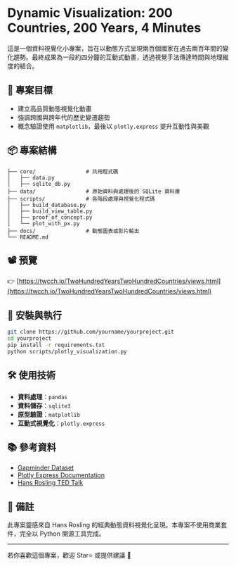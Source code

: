 # Dynamic Visualization: 200 Countries, 200 Years, 4 Minutes

這是一個資料視覺化小專案，旨在以動態方式呈現兩百個國家在過去兩百年間的變化趨勢。最終成果為一段約四分鐘的互動式動畫，透過視覺手法傳達時間與地理維度的結合。

## 🎯 專案目標

- 建立高品質動態視覺化動畫
- 強調跨國與跨年代的歷史變遷趨勢
- 概念驗證使用 `matplotlib`，最後以 `plotly.express` 提升互動性與美觀

## 📦 專案結構

```
├── core/                # 共用程式碼
│   ├── data.py
│   ├── sqlite_db.py
├── data/                # 原始資料與處理後的 SQLite 資料庫
├── scripts/             # 各階段處理與視覺化程式碼
│   ├── build_database.py
│   ├── build_view_table.py
│   ├── proof_of_concept.py
│   └── plot_with_px.py
├── docs/                # 動態圖表或影片輸出
└── README.md
```

## 📽 預覽

👉 [https://twcch.io/TwoHundredYearsTwoHundredCountries/views.html](https://twcch.io/TwoHundredYearsTwoHundredCountries/views.html)

## 📌 安裝與執行

```bash
git clone https://github.com/yourname/yourproject.git
cd yourproject
pip install -r requirements.txt
python scripts/plotly_visualization.py
```

## 🛠 使用技術

- **資料處理**：`pandas`
- **資料儲存**：`sqlite3`
- **原型驗證**：`matplotlib`
- **互動式視覺化**：`plotly.express`

## 📚 參考資料

- [Gapminder Dataset](https://www.gapminder.org/data/)
- [Plotly Express Documentation](https://plotly.com/python/plotly-express/)
- [Hans Rosling TED Talk](https://www.ted.com/talks/hans_rosling_the_best_stats_you_ve_ever_seen)

## 🔖 備註

此專案靈感來自 Hans Rosling 的經典動態資料視覺化呈現。本專案不使用商業套件，完全以 Python 開源工具完成。

---

若你喜歡這個專案，歡迎 Star⭐ 或提供建議 🙌